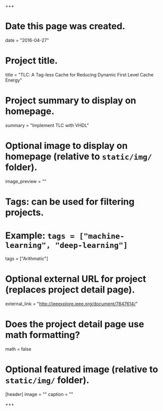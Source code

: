 +++
# Date this page was created.
date = "2016-04-27"

# Project title.
title = "TLC: A Tag-less Cache for Reducing Dynamic First Level Cache Energy"

# Project summary to display on homepage.
summary = "Implement TLC with VHDL"

# Optional image to display on homepage (relative to `static/img/` folder).
image_preview = ""

# Tags: can be used for filtering projects.
# Example: `tags = ["machine-learning", "deep-learning"]`
tags = ["Arithmatic"]

# Optional external URL for project (replaces project detail page).
external_link = "http://ieeexplore.ieee.org/document/7847614/"

# Does the project detail page use math formatting?
math = false

# Optional featured image (relative to `static/img/` folder).
[header]
image = ""
caption = ""

+++
